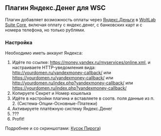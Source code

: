 ## Плагин Яндекс.Денег для WSC

Плагин добавляет возможность оплаты через [Яндекс.Деньги](https://money.yandex.ru) в [WoltLab Suite Core](https://github.com/WoltLab/WCF), включая оплату с яндекс.денег, с банковских карт и с номера телефона, но только рублями.

### Настройка
Необходимо иметь аккаунт Яндекса:
1. Идёте по ссылке: https://money.yandex.ru/myservices/online.xml, и настраиваете HTTP-уведомления вида: http://yourdomen.ru/yandexmoney-callback/ или https://yourdomen.ru/yandexmoney-callback/ или http://yourdomen.ru/index.php?yandexmoney-callback/ или https://yourdomen.ru/index.php?yandexmoney-callback/
2. Копируете Секрет и Номер кошелька
3. Идёте в настройки плагина и вставляете в соотв. поля данные из п. 2. (Система-Опции-Основные-Платежи)
4. Активируете платёжную систему Яндекс.Денег
5. ???
6. Profit!

Подробнее и со скриншотами: [Кусок Пирога](https://кусок-пирога.рф/index.php?article/18))
